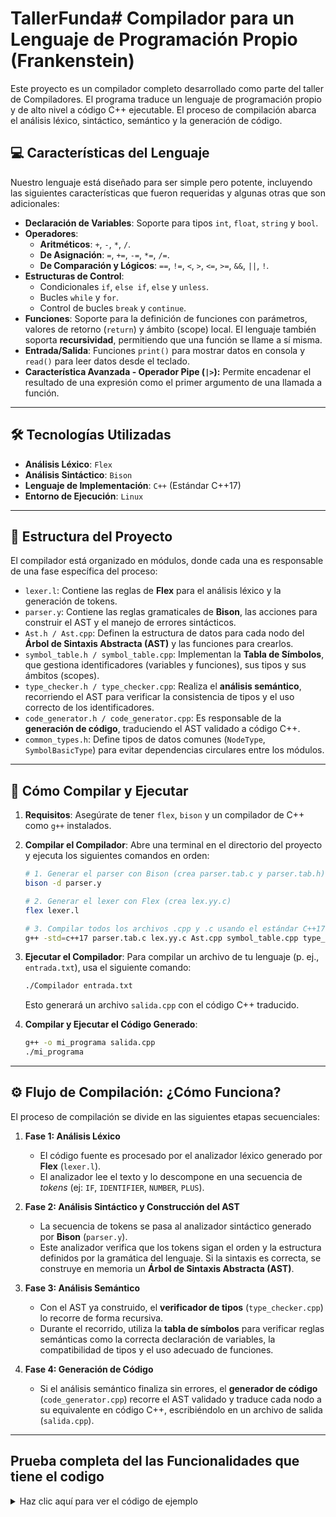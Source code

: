 # TallerFunda# **Compilador para un Lenguaje de Programación Propio (Frankenstein)**

Este proyecto es un compilador completo desarrollado como parte del taller de Compiladores. 
El programa traduce un lenguaje de programación propio y de alto nivel a código C++ ejecutable. 
El proceso de compilación abarca el análisis léxico, sintáctico, semántico y la generación de código.

## **💻 Características del Lenguaje**

Nuestro lenguaje está diseñado para ser simple pero potente, incluyendo las siguientes características que fueron requeridas y algunas otras que son adicionales:

* **Declaración de Variables**: Soporte para tipos `int`, `float`, `string` y `bool`.
* **Operadores**:
    * **Aritméticos**: `+`, `-`, `*`, `/`.
    * **De Asignación**: `=`, `+=`, `-=`, `*=`, `/=`.
    * **De Comparación y Lógicos**: `==`, `!=`, `<`, `>`, `<=`, `>=`, `&&`, `||`, `!`.
* **Estructuras de Control**: 
    * Condicionales `if`, `else if`, `else` y `unless`.
    * Bucles `while` y `for`.
    * Control de bucles `break` y `continue`.
* **Funciones**: Soporte para la definición de funciones con parámetros, valores de retorno (`return`) y ámbito (scope) local.
                 El lenguaje también soporta **recursividad**, permitiendo que una función se llame a sí misma.
* **Entrada/Salida**: Funciones `print()` para mostrar datos en consola y `read()` para leer datos desde el teclado.
* **Característica Avanzada - Operador Pipe (`|>`):** Permite encadenar el resultado de una expresión como el primer argumento de una llamada a función.

---

## **🛠️ Tecnologías Utilizadas**

* **Análisis Léxico**: `Flex`
* **Análisis Sintáctico**: `Bison`
* **Lenguaje de Implementación**: `C++` (Estándar C++17)
* **Entorno de Ejecución**: `Linux`

---

## **📁 Estructura del Proyecto**

El compilador está organizado en módulos, donde cada una es responsable de una fase específica del proceso:

* `lexer.l`: Contiene las reglas de **Flex** para el análisis léxico y la generación de tokens.
* `parser.y`: Contiene las reglas gramaticales de **Bison**, las acciones para construir el AST y el manejo de errores sintácticos.
* `Ast.h / Ast.cpp`: Definen la estructura de datos para cada nodo del **Árbol de Sintaxis Abstracta (AST)** y las funciones para crearlos.
* `symbol_table.h / symbol_table.cpp`: Implementan la **Tabla de Símbolos**, que gestiona identificadores (variables y funciones), sus tipos y sus ámbitos (scopes).
* `type_checker.h / type_checker.cpp`: Realiza el **análisis semántico**, recorriendo el AST para verificar la consistencia de tipos y el uso correcto de los identificadores.
* `code_generator.h / code_generator.cpp`: Es responsable de la **generación de código**, traduciendo el AST validado a código C++.
* `common_types.h`: Define tipos de datos comunes (`NodeType`, `SymbolBasicType`) para evitar dependencias circulares entre los módulos.

---

## **🚀 Cómo Compilar y Ejecutar**

1.  **Requisitos**: Asegúrate de tener `flex`, `bison` y un compilador de C++ como `g++` instalados.

2.  **Compilar el Compilador**: Abre una terminal en el directorio del proyecto y ejecuta los siguientes comandos en orden:

    ```bash
    # 1. Generar el parser con Bison (crea parser.tab.c y parser.tab.h)
    bison -d parser.y
    
    # 2. Generar el lexer con Flex (crea lex.yy.c)
    flex lexer.l
    
    # 3. Compilar todos los archivos .cpp y .c usando el estándar C++17
    g++ -std=c++17 parser.tab.c lex.yy.c Ast.cpp symbol_table.cpp type_checker.cpp code_generator.cpp -o Compilador -lfl
    ```

3.  **Ejecutar el Compilador**: Para compilar un archivo de tu lenguaje (p. ej., `entrada.txt`), usa el siguiente comando:

    ```bash
    ./Compilador entrada.txt
    ```
    Esto generará un archivo `salida.cpp` con el código C++ traducido.

4.  **Compilar y Ejecutar el Código Generado**:

    ```bash
    g++ -o mi_programa salida.cpp
    ./mi_programa
    ```

---

## **⚙️ Flujo de Compilación: ¿Cómo Funciona?**

El proceso de compilación se divide en las siguientes etapas secuenciales:

1.  **Fase 1: Análisis Léxico**
    * El código fuente es procesado por el analizador léxico generado por **Flex** (`lexer.l`).
    * El analizador lee el texto y lo descompone en una secuencia de *tokens* (ej: `IF`, `IDENTIFIER`, `NUMBER`, `PLUS`).

2.  **Fase 2: Análisis Sintáctico y Construcción del AST**
    * La secuencia de tokens se pasa al analizador sintáctico generado por **Bison** (`parser.y`).
    * Este analizador verifica que los tokens sigan el orden y la estructura definidos por la gramática del lenguaje. Si la sintaxis es correcta, se construye en memoria un **Árbol de Sintaxis Abstracta (AST)**.

3.  **Fase 3: Análisis Semántico**
    * Con el AST ya construido, el **verificador de tipos** (`type_checker.cpp`) lo recorre de forma recursiva.
    * Durante el recorrido, utiliza la **tabla de símbolos** para verificar reglas semánticas como la correcta declaración de variables, la compatibilidad de tipos y el uso adecuado de funciones.

4.  **Fase 4: Generación de Código**
    * Si el análisis semántico finaliza sin errores, el **generador de código** (`code_generator.cpp`) recorre el AST validado y traduce cada nodo a su equivalente en código C++, escribiéndolo en un archivo de salida (`salida.cpp`).

---

## **Prueba completa del las Funcionalidades que tiene el codigo**

<details>
<summary>Haz clic aquí para ver el código de ejemplo</summary>
```cpp
// 1. Declaración Múltiple de Variables
string SEPARADOR, MENSAJE_INICIAL;
SEPARADOR = "--------------------";
MENSAJE_INICIAL = "Iniciando demostracion del lenguaje...";

// 2. Definición de una Función Recursiva (Factorial)
int factorial(int n) {
    // 3. Sentencia IF / ELSE IF / ELSE
    if (n < 0) {
        return -1; // Factorial no definido para negativos
    } else if (n == 0) {
        return 1;
    } else {
        return n * factorial(n - 1); // Llamada recursiva
    }
}

// -- El código de aquí en adelante se generara dentro de main() --

print(MENSAJE_INICIAL);
print(SEPARADOR);

// 4. Bucle FOR con declaración de variable interna, BREAK y CONTINUE
print("Bucle FOR del 0 al 9, pero se salta el 3 y se detiene en 7:");
for (int i = 0; i < 10; i = i + 1) {
    if (i == 3) {
        continue; // 5. Salta la iteración actual
    }
    if (i > 6) {
        break;    // 6. Sale del bucle prematuramente
    }
    print(i);
}

print(SEPARADOR);

// 7. Operadores de Asignacion Compuesta (+=)
int acumulador = 100;
acumulador += 50; // Ahora acumulador es 150
print("Prueba de '+=', valor esperado 150:");
print(acumulador);

print(SEPARADOR);

// 8. Sentencia UNLESS
print("Prueba de 'unless':");
unless (acumulador == 100) {
    print("Correcto, 'unless' se ejecuto porque el acumulador NO es 100.");
}

print(SEPARADOR);

// 9. Bucle WHILE y Lectura desde Teclado (READ)
print("Escribe 'salir' para terminar el bucle while.");
string entrada = "";
while (entrada != "salir") {
    print("Ingresa un comando:");
    read(entrada);
    print("Comando recibido: " + entrada);
}

print(SEPARADOR);

// 10. Operador de Tuberia (|>)
print("Prueba del Operador de Tuberia con factorial de 6:");
6 |> factorial |> print; // => print(factorial(6))

print(SEPARADOR);
print("¡Demostracion completada!");

&lt;/details>
## **✒️ Autores**

Este proyecto fue desarrollado por:

* Benjamín Guillermo Andrés Garces Zarate                                                   
* Pablo Andrés Jorquera Herrera